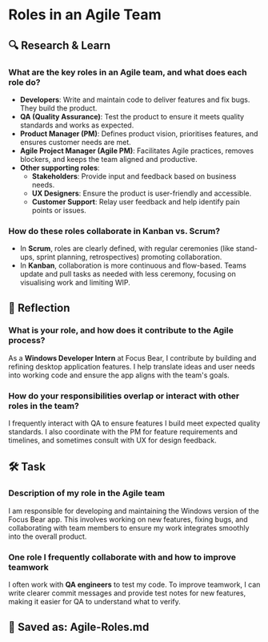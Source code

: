 # Roles in an Agile Team

## 🔍 Research & Learn

### What are the key roles in an Agile team, and what does each role do?

- **Developers**: Write and maintain code to deliver features and fix bugs. They build the product.
- **QA (Quality Assurance)**: Test the product to ensure it meets quality standards and works as expected.
- **Product Manager (PM)**: Defines product vision, prioritises features, and ensures customer needs are met.
- **Agile Project Manager (Agile PM)**: Facilitates Agile practices, removes blockers, and keeps the team aligned and productive.
- **Other supporting roles**:
  - **Stakeholders**: Provide input and feedback based on business needs.
  - **UX Designers**: Ensure the product is user-friendly and accessible.
  - **Customer Support**: Relay user feedback and help identify pain points or issues.

### How do these roles collaborate in Kanban vs. Scrum?

- In **Scrum**, roles are clearly defined, with regular ceremonies (like stand-ups, sprint planning, retrospectives) promoting collaboration.
- In **Kanban**, collaboration is more continuous and flow-based. Teams update and pull tasks as needed with less ceremony, focusing on visualising work and limiting WIP.

## 📝 Reflection

### What is your role, and how does it contribute to the Agile process?

As a **Windows Developer Intern** at Focus Bear, I contribute by building and refining desktop application features. I help translate ideas and user needs into working code and ensure the app aligns with the team's goals.

### How do your responsibilities overlap or interact with other roles in the team?

I frequently interact with QA to ensure features I build meet expected quality standards. I also coordinate with the PM for feature requirements and timelines, and sometimes consult with UX for design feedback.

## 🛠️ Task

### Description of my role in the Agile team

I am responsible for developing and maintaining the Windows version of the Focus Bear app. This involves working on new features, fixing bugs, and collaborating with team members to ensure my work integrates smoothly into the overall product.

### One role I frequently collaborate with and how to improve teamwork

I often work with **QA engineers** to test my code. To improve teamwork, I can write clearer commit messages and provide test notes for new features, making it easier for QA to understand what to verify.

## 📄 Saved as: Agile-Roles.md
